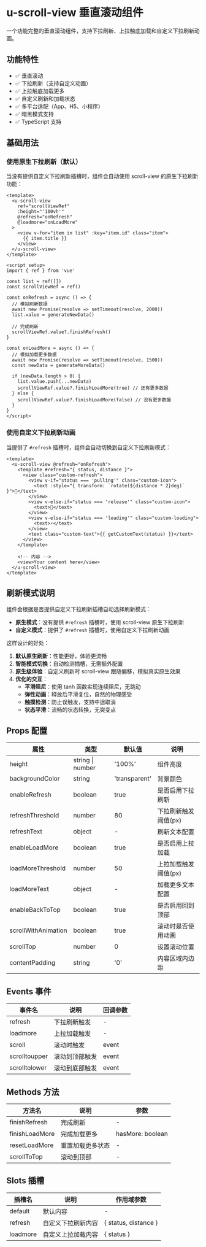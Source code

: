 # u-scroll-view 垂直滚动组件

一个功能完整的垂直滚动组件，支持下拉刷新、上拉触底加载和自定义下拉刷新动画。

## 功能特性

- ✅ 垂直滚动
- ✅ 下拉刷新（支持自定义动画）
- ✅ 上拉触底加载更多
- ✅ 自定义刷新和加载状态
- ✅ 多平台适配（App、H5、小程序）
- ✅ 暗黑模式支持
- ✅ TypeScript 支持

## 基础用法

### 使用原生下拉刷新（默认）

当没有提供自定义下拉刷新插槽时，组件会自动使用 scroll-view 的原生下拉刷新功能：

```vue
<template>
  <u-scroll-view
    ref="scrollViewRef"
    :height="'100vh'"
    @refresh="onRefresh"
    @loadmore="onLoadMore"
  >
    <view v-for="item in list" :key="item.id" class="item">
      {{ item.title }}
    </view>
  </u-scroll-view>
</template>

<script setup>
import { ref } from 'vue'

const list = ref([])
const scrollViewRef = ref()

const onRefresh = async () => {
  // 模拟刷新数据
  await new Promise(resolve => setTimeout(resolve, 2000))
  list.value = generateNewData()

  // 完成刷新
  scrollViewRef.value?.finishRefresh()
}

const onLoadMore = async () => {
  // 模拟加载更多数据
  await new Promise(resolve => setTimeout(resolve, 1500))
  const newData = generateMoreData()

  if (newData.length > 0) {
    list.value.push(...newData)
    scrollViewRef.value?.finishLoadMore(true) // 还有更多数据
  } else {
    scrollViewRef.value?.finishLoadMore(false) // 没有更多数据
  }
}
</script>
```

### 使用自定义下拉刷新动画

当提供了 `#refresh` 插槽时，组件会自动切换到自定义下拉刷新模式：

```vue
<template>
  <u-scroll-view @refresh="onRefresh">
    <template #refresh="{ status, distance }">
      <view class="custom-refresh">
        <view v-if="status === 'pulling'" class="custom-icon">
          <text :style="{ transform: `rotate(${distance * 2}deg)` }">🔄</text>
        </view>
        <view v-else-if="status === 'release'" class="custom-icon">
          <text>🚀</text>
        </view>
        <view v-else-if="status === 'loading'" class="custom-loading">
          <text>⚡</text>
        </view>
        <text class="custom-text">{{ getCustomText(status) }}</text>
      </view>
    </template>

    <!-- 内容 -->
    <view>Your content here</view>
  </u-scroll-view>
</template>
```

## 刷新模式说明

组件会根据是否提供自定义下拉刷新插槽自动选择刷新模式：

- **原生模式**：没有提供 `#refresh` 插槽时，使用 scroll-view 原生下拉刷新
- **自定义模式**：提供了 `#refresh` 插槽时，使用自定义下拉刷新动画

这样设计的好处：

1. **默认原生刷新**：性能更好，体验更流畅
2. **智能模式切换**：自动检测插槽，无需额外配置
3. **原生级体验**：自定义刷新时 scroll-view 跟随偏移，模拟真实原生效果
4. **优化的交互**：
   - **平滑阻尼**：使用 tanh 函数实现连续阻尼，无跳动
   - **弹性动画**：释放后平滑复位，自然的物理感受
   - **触摸检测**：防止误触发，支持中途取消
   - **状态平滑**：流畅的状态转换，无突变点

## Props 配置

| 属性                | 类型             | 默认值        | 说明                 |
| ------------------- | ---------------- | ------------- | -------------------- |
| height              | string \| number | '100%'        | 组件高度             |
| backgroundColor     | string           | 'transparent' | 背景颜色             |
| enableRefresh       | boolean          | true          | 是否启用下拉刷新     |
| refreshThreshold    | number           | 80            | 下拉刷新触发阈值(px) |
| refreshText         | object           | -             | 刷新文本配置         |
| enableLoadMore      | boolean          | true          | 是否启用上拉加载     |
| loadMoreThreshold   | number           | 50            | 上拉加载触发阈值(px) |
| loadMoreText        | object           | -             | 加载更多文本配置     |
| enableBackToTop     | boolean          | true          | 是否启用回到顶部     |
| scrollWithAnimation | boolean          | true          | 滚动时是否使用动画   |
| scrollTop           | number           | 0             | 设置滚动位置         |
| contentPadding      | string           | '0'           | 内容区域内边距       |

## Events 事件

| 事件名        | 说明           | 回调参数 |
| ------------- | -------------- | -------- |
| refresh       | 下拉刷新触发   | -        |
| loadmore      | 上拉加载触发   | -        |
| scroll        | 滚动时触发     | event    |
| scrolltoupper | 滚动到顶部触发 | event    |
| scrolltolower | 滚动到底部触发 | event    |

## Methods 方法

| 方法名         | 说明             | 参数             |
| -------------- | ---------------- | ---------------- |
| finishRefresh  | 完成刷新         | -                |
| finishLoadMore | 完成加载更多     | hasMore: boolean |
| resetLoadMore  | 重置加载更多状态 | -                |
| scrollToTop    | 滚动到顶部       | -                |

## Slots 插槽

| 插槽名   | 说明               | 作用域参数           |
| -------- | ------------------ | -------------------- |
| default  | 默认内容           | -                    |
| refresh  | 自定义下拉刷新内容 | { status, distance } |
| loadmore | 自定义上拉加载内容 | { status }           |

